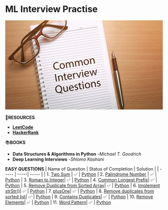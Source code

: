 # **ML Interview Practise**

![Image](https://github.com/reban87/ML_Interview_Practise/blob/main/images/interview.jpg)

🔗**RESOURCES**
- [**LeetCode**](https://leetcode.com/problemset/all/?listId=wpwgkgt&page=1&difficulty=EASY&status=NOT_STARTED)
- [**HackerRank**](https://www.hackerrank.com/dashboard)

📚**BOOKS**
- **Data Structures & Algorithms in Python** -*Michael T. Goodrich*
- **Deep Learning Interviews** -*Shlomo Kashani*

**EASY QUESTIONS**
| Name of Question | Status of Completion | Solution |
| ----- | -----| ----- |
| 1. [Two Sum](https://leetcode.com/problems/two-sum/) | ✅ | [Python](https://github.com/reban87/ML_Interview_Practise/blob/main/images/two_sum.JPG)
| 2. [Palindrome Number](https://leetcode.com/problems/palindrome-number/) | ✅ | [Python](https://github.com/reban87/ML_Interview_Practise/blob/main/images/palilndrome_num.JPG)
| 3. [Roman to Integer](https://leetcode.com/problems/roman-to-integer/)| ✅ | [Python](https://github.com/reban87/ML_Interview_Practise/blob/main/images/roman_to_Integer.png)
| 4. [Common Longest Prefix](https://leetcode.com/problems/longest-common-prefix/)| ✅ | [Python](https://github.com/reban87/ML_Interview_Practise/blob/main/images/Longest%20Common%20Prefix.png)
| 5. [Remove Duplicate from Sorted Array](https://leetcode.com/problems/remove-duplicates-from-sorted-array/)| ✅ | [Python](https://github.com/reban87/ML_Interview_Practise/blob/main/images/Remove%20Duplicate%20from%20sorted%20array.png)
| 6. [Implement strStr()](https://leetcode.com/problems/implement-strstr/)| ✅ | [Python](https://github.com/reban87/ML_Interview_Practise/blob/main/images/implement%20strStr().png)
| 7. [plusOne](https://leetcode.com/problems/plus-one/)| ✅ | [Python](https://github.com/reban87/ML_Interview_Practise/blob/main/images/plusOne.png)
| 8. [Remove duplicates from sorted list](https://leetcode.com/problems/remove-duplicates-from-sorted-list/)| ✅ | [Python](https://github.com/reban87/ML_Interview_Practise/blob/main/images/remove_duplicate%20from%20sorted%20list.png)
| 9. [Contains Duplicates](https://leetcode.com/problems/contains-duplicate/)| ✅ | [Python](https://github.com/reban87/ML_Interview_Practise/blob/main/images/contains%20duplicate.png)
| 10. [Remove Elements](https://leetcode.com/problems/remove-element/)| ✅ | [Python](https://github.com/reban87/ML_Interview_Practise/blob/main/images/Remove%20Element.png)
| 11. [Word Pattern](https://leetcode.com/problems/word-pattern/)| ✅ | [Python](https://github.com/reban87/ML_Interview_Practise/blob/main/images/word%20pattern.png)
